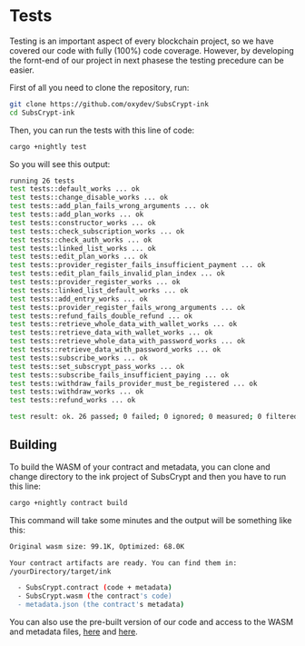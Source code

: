 # Tests

Testing is an important aspect of every blockchain project, so we have covered our code with fully (100%) code coverage. However, by developing the fornt-end of our project in next phasese the testing precedure can be easier.

First of all you need to clone the repository, run:

```bash
git clone https://github.com/oxydev/SubsCrypt-ink
cd SubsCrypt-ink
```

Then, you can run the tests with this line of code:

```bash
cargo +nightly test
```

So you will see this output:

```bash
running 26 tests
test tests::default_works ... ok
test tests::change_disable_works ... ok
test tests::add_plan_fails_wrong_arguments ... ok
test tests::add_plan_works ... ok
test tests::constructor_works ... ok
test tests::check_subscription_works ... ok
test tests::check_auth_works ... ok
test tests::linked_list_works ... ok
test tests::edit_plan_works ... ok
test tests::provider_register_fails_insufficient_payment ... ok
test tests::edit_plan_fails_invalid_plan_index ... ok
test tests::provider_register_works ... ok
test tests::linked_list_default_works ... ok
test tests::add_entry_works ... ok
test tests::provider_register_fails_wrong_arguments ... ok
test tests::refund_fails_double_refund ... ok
test tests::retrieve_whole_data_with_wallet_works ... ok
test tests::retrieve_data_with_wallet_works ... ok
test tests::retrieve_whole_data_with_password_works ... ok
test tests::retrieve_data_with_password_works ... ok
test tests::subscribe_works ... ok
test tests::set_subscrypt_pass_works ... ok
test tests::subscribe_fails_insufficient_paying ... ok
test tests::withdraw_fails_provider_must_be_registered ... ok
test tests::withdraw_works ... ok
test tests::refund_works ... ok

test result: ok. 26 passed; 0 failed; 0 ignored; 0 measured; 0 filtered out; finished in 0.00s


```


## Building

To build the WASM of your contract and metadata, you can clone and change directory to the ink project of SubsCrypt and then you have to run this line:

```bash
cargo +nightly contract build
```

This command will take some minutes and the output will be something like this:

```bash
Original wasm size: 99.1K, Optimized: 68.0K

Your contract artifacts are ready. You can find them in:
/yourDirectory/target/ink

  - SubsCrypt.contract (code + metadata)
  - SubsCrypt.wasm (the contract's code)
  - metadata.json (the contract's metadata)
```
 
You can also use the pre-built version of our code and access to the WASM and metadata files, [here](https://github.com/oxydev/SubsCrypt-ink/blob/main/deploy/SubsCrypt.wasm) and [here](https://github.com/oxydev/SubsCrypt-ink/blob/main/deploy/metadata.json).
